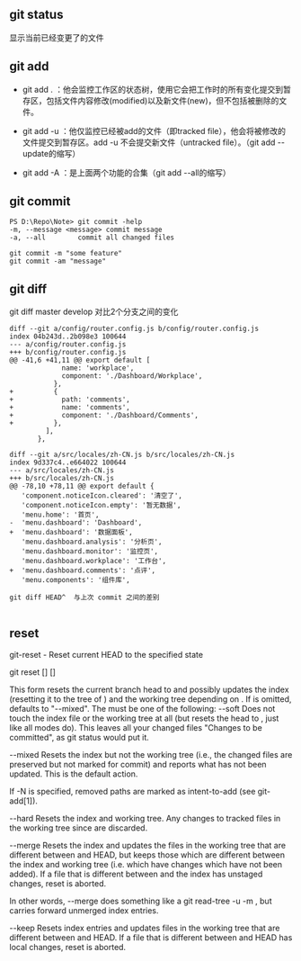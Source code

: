 ## git status
显示当前已经变更了的文件

## git add
- git add . ：他会监控工作区的状态树，使用它会把工作时的所有变化提交到暂存区，包括文件内容修改(modified)以及新文件(new)，但不包括被删除的文件。

- git add -u ：他仅监控已经被add的文件（即tracked file），他会将被修改的文件提交到暂存区。add -u 不会提交新文件（untracked file）。（git add --update的缩写）

- git add -A ：是上面两个功能的合集（git add --all的缩写）

## git commit
```
PS D:\Repo\Note> git commit -help
-m, --message <message> commit message
-a, --all        commit all changed files

git commit -m "some feature"
git commit -am "message"
```

## git diff
git diff master develop 对比2个分支之间的变化
```
diff --git a/config/router.config.js b/config/router.config.js
index 04b243d..2b098e3 100644
--- a/config/router.config.js
+++ b/config/router.config.js
@@ -41,6 +41,11 @@ export default [
             name: 'workplace',
             component: './Dashboard/Workplace',
           },
+          {
+            path: 'comments',
+            name: 'comments',
+            component: './Dashboard/Comments',
+          },
         ],
       },
 
diff --git a/src/locales/zh-CN.js b/src/locales/zh-CN.js
index 9d337c4..e664022 100644
--- a/src/locales/zh-CN.js
+++ b/src/locales/zh-CN.js
@@ -78,10 +78,11 @@ export default {
   'component.noticeIcon.cleared': '清空了',
   'component.noticeIcon.empty': '暂无数据',
   'menu.home': '首页',
-  'menu.dashboard': 'Dashboard',
+  'menu.dashboard': '数据面板',
   'menu.dashboard.analysis': '分析页',
   'menu.dashboard.monitor': '监控页',
   'menu.dashboard.workplace': '工作台',
+  'menu.dashboard.comments': '点评',
   'menu.components': '组件库',

git diff HEAD^  与上次 commit 之间的差别


```

## reset
git-reset - Reset current HEAD to the specified state

git reset [<mode>] [<commit>]

This form resets the current branch head to <commit> and possibly updates the index (resetting it to the tree of <commit>) and the working tree depending on <mode>. If <mode> is omitted, defaults to "--mixed". The <mode> must be one of the following:
--soft
Does not touch the index file or the working tree at all (but resets the head to <commit>, just like all modes do). This leaves all your changed files "Changes to be committed", as git status would put it.

--mixed
Resets the index but not the working tree (i.e., the changed files are preserved but not marked for commit) and reports what has not been updated. This is the default action.

If -N is specified, removed paths are marked as intent-to-add (see git-add[1]).

--hard
Resets the index and working tree. Any changes to tracked files in the working tree since <commit> are discarded.

--merge
Resets the index and updates the files in the working tree that are different between <commit> and HEAD, but keeps those which are different between the index and working tree (i.e. which have changes which have not been added). If a file that is different between <commit> and the index has unstaged changes, reset is aborted.

In other words, --merge does something like a git read-tree -u -m <commit>, but carries forward unmerged index entries.

--keep
Resets index entries and updates files in the working tree that are different between <commit> and HEAD. If a file that is different between <commit> and HEAD has local changes, reset is aborted.